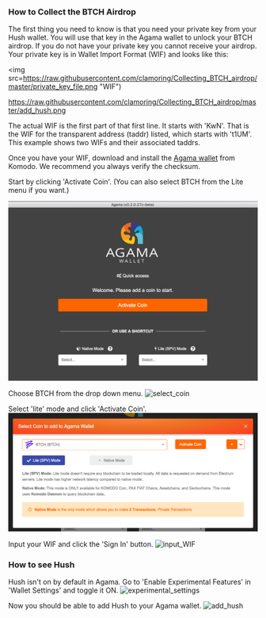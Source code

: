 
### How to Collect the BTCH Airdrop

The first thing you need to know is that you need your private key from your Hush wallet. You will use that key in the Agama wallet to unlock your BTCH airdrop. If you do not have your private key you cannot receive your airdrop. Your private key is in Wallet Import Format (WIF) and looks like this:

<img src=https://raw.githubusercontent.com/clamoring/Collecting_BTCH_airdrop/master/private_key_file.png "WIF")


https://raw.githubusercontent.com/clamoring/Collecting_BTCH_airdrop/master/add_hush.png


The actual WIF is the first part of that first line. It starts with 'KwN'. That is the WIF for the transparent address (taddr) listed, which starts with 't1UM'. This example shows two WIFs and their associated taddrs.

Once you have your WIF, download and install the [Agama wallet](https://www.komodoplatform.com/en/downloads) from Komodo. We recommend you always verify the checksum.

Start by clicking 'Activate Coin'. (You can also select BTCH from the Lite menu if you want.)

![first_screen](https://raw.githubusercontent.com/clamoring/Collecting_BTCH_airdrop/master/first_screen.png "first screen")

Choose BTCH from the drop down menu.
![select_coin](https://raw.githubusercontent.com/clamoring/Collecting_BTCH_airdrop/blob/master/select_coin.png "select coin")

Select 'lite' mode and click 'Activate Coin'.
![select_lite](https://raw.githubusercontent.com/clamoring/Collecting_BTCH_airdrop/master/select_lite.png "select lite")

Input your WIF and click the 'Sign In' button.
![input_WIF](https://raw.githubusercontent.com/clamoring/Collecting_BTCH_airdrop/blob/master/input_WIF.png "input WIF")



### How to see Hush
Hush isn't on by default in Agama. Go to 'Enable Experimental Features' in 'Wallet Settings' and toggle it ON.
![experimental_settings](https://raw.githubusercontent.com/clamoring/Collecting_BTCH_airdrop/blob/master/experimental_settings.png "experimental settings")

Now you should be able to add Hush to your Agama wallet.
![add_hush](https://raw.githubusercontent.com/clamoring/Collecting_BTCH_airdrop/blob/master/add_hush.png "first screen")
